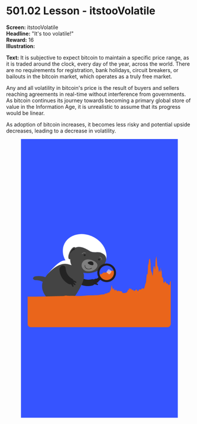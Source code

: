 # 501.02 Lesson - itstooVolatile

**Screen:** itstooVolatile\
**Headline:** "It's too volatile!"\
**Reward:** 16\
**Illustration:**

**Text:** It is subjective to expect bitcoin to maintain a specific price range, as it is traded around the clock, every day of the year, across the world. There are no requirements for registration, bank holidays, circuit breakers, or bailouts in the bitcoin market, which operates as a truly free market.&#x20;

Any and all volatility in bitcoin's price is the result of buyers and sellers reaching agreements in real-time without interference from governments. As bitcoin continues its journey towards becoming a primary global store of value in the Information Age, it is unrealistic to assume that its progress would be linear.&#x20;

As adoption of bitcoin increases, it becomes less risky and potential upside decreases, leading to a decrease in volatility.

<figure><img src="../.gitbook/assets/501-02.png" alt=""><figcaption></figcaption></figure>
